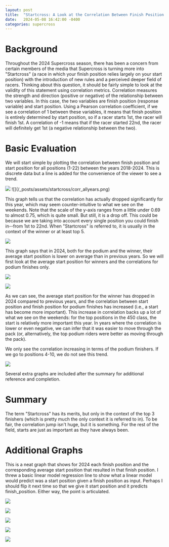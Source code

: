 ```yaml
---
layout: post
title:  "Startcross: A Look at the Correlation Between Finish Position and Start Position in Supercross"
date:   2024-05-08 16:42:00 -0400
categories: supercross
---
```

# Background
Throughout the 2024 Supercross season, there has been a concern from certain members of the media that Supercross is turning more into "Startcross" (a race in which your finish position relies largely on your start position) with the introduction of new rules and a perceived deeper field of racers. Thinking about this question, it should be fairly simple to look at the validity of this statement using correlation metrics. Correlation measures the strength and direction (positive or negative) of the relationship between two variables. In this case, the two variables are finish position (response variable) and start position. Using a Pearson correlation coefficient, if we see a correlation of 1 between these variables, it means that finish position is entirely determined by start position, so if a racer starts 1st, the racer will finish 1st. A correlation of -1 means that if the racer started 22nd, the racer will definitely get 1st (a negative relationship between the two).

# Basic Evaluation
We will start simple by plotting the correlation between finish position and start position for all positions (1-22) between the years 2018-2024. This is discrete data but a line is added for the convenience of the viewer to see a trend.

<img src="/_posts/assets/startcross/corr_allyears.png">
![](/_posts/assets/startcross/corr_allyears.png)

This graph tells us that the correlation has actually dropped significantly for this year, which may seem counter-intuitive to what we see on the weekends. Note that the scale of the y-axis ranges from a little under 0.69 to almost 0.75, which is quite small. But still, it is a drop off. This could be because we are taking into account every single position you could finish in--from 1st to 22nd. When "Startcross" is referred to, it is usually in the context of the winner or at least top 5. 

![](/_posts/assets/startcross/avg_start_chart.png)

This graph says that in 2024, both for the podium and the winner, their average start position is lower on average than in previous years. So we will first look at the average start position for winners and the correlations for podium finishes only.

![](/_posts/assets/startcross/winner_start_heatmap.png)

![](/_posts/assets/startcross/podium_corr.png)

As we can see, the average start position for the winner has dropped in 2024 compared to previous years, and the correlation between start position and finish position for podium finishes has increased (i.e., a start has become more important). This increase in correlation backs up a lot of what we see on the weekends: for the top positions in the 450 class, the start is relatively more important this year. In years where the correlation is lower or even negative, we can infer that it was easier to move through the pack (or, alternatively, the top podium riders were better as moving through the pack).

We only see the correlation increasing in terms of the podium finishers. If we go to positions 4-10, we do not see this trend.

![](/_posts/assets/startcross/top10_corr.png)

Several extra graphs are included after the summary for additional reference and completion.

# Summary
The term "Startcross" has its merits, but only in the context of the top 3 finishers (which is pretty much the only context it is referred to in). To be fair, the correlation jump isn't huge, but it is something. For the rest of the field, starts are just as important as they have always been.

# Additional Graphs

This is a neat graph that shows for 2024 each finish position and the corresponding average start position that resulted in that finish position. I threw a basic linear model regression line to show what a linear model would predict was a start position given a finish position as input. Perhaps I should flip it next time so that we give it start position and it predicts finish_position. Either way, the point is articulated.

![](/_posts/assets/startcross/avg_2024_lm.png)

![](/_posts/assets/startcross/podium_start_hetamap.png)

![](/_posts/assets/startcross/top10_start.png)

![](/_posts/assets/startcross/top20_start.png)

![](/_posts/assets/startcross/cor_top20.png)


